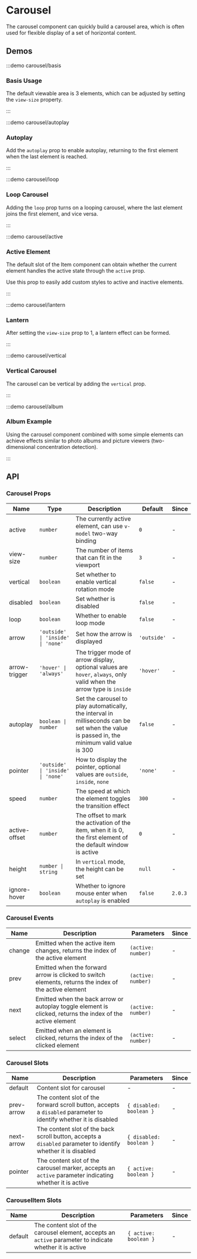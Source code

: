 # Carousel

The carousel component can quickly build a carousel area, which is often used for flexible display of a set of horizontal content.

## Demos

:::demo carousel/basis

### Basis Usage

The default viewable area is 3 elements, which can be adjusted by setting the `view-size` property.

:::

:::demo carousel/autoplay

### Autoplay

Add the `autoplay` prop to enable autoplay, returning to the first element when the last element is reached.

:::

:::demo carousel/loop

### Loop Carousel

Adding the `loop` prop turns on a looping carousel, where the last element joins the first element, and vice versa.

:::

:::demo carousel/active

### Active Element

The default slot of the Item component can obtain whether the current element handles the active state through the `active` prop.

Use this prop to easily add custom styles to active and inactive elements.

:::

:::demo carousel/lantern

### Lantern

After setting the `view-size` prop to 1, a lantern effect can be formed.

:::

:::demo carousel/vertical

### Vertical Carousel

The carousel can be vertical by adding the `vertical` prop.

:::

:::demo carousel/album

### Album Example

Using the carousel component combined with some simple elements can achieve effects similar to photo albums and picture viewers (two-dimensional concentration detection).

:::

## API

### Carousel Props

| Name          | Type                              | Description                                                                                                                                 | Default     | Since   |
| ------------- | --------------------------------- | ------------------------------------------------------------------------------------------------------------------------------------------- | ----------- | ------- |
| active        | `number`                          | The currently active element, can use `v-model` two-way binding                                                                             | `0`         | -       |
| view-size     | `number`                          | The number of items that can fit in the viewport                                                                                            | `3`         | -       |
| vertical      | `boolean`                         | Set whether to enable vertical rotation mode                                                                                                | `false`     | -       |
| disabled      | `boolean`                         | Set whether is disabled                                                                                                                     | `false`     | -       |
| loop          | `boolean`                         | Whether to enable loop mode                                                                                                                 | `false`     | -       |
| arrow         | `'outside' \| 'inside' \| 'none'` | Set how the arrow is displayed                                                                                                              | `'outside'` | -       |
| arrow-trigger | `'hover' \| 'always'`             | The trigger mode of arrow display, optional values ​​are `hover`, `always`, only valid when the arrow type is `inside`                      | `'hover'`   | -       |
| autoplay      | `boolean \| number`               | Set the carousel to play automatically, the interval in milliseconds can be set when the value is passed in, the minimum valid value is 300 | `false`     | -       |
| pointer       | `'outside' \| 'inside' \| 'none'` | How to display the pointer, optional values ​​are `outside`, `inside`, `none`                                                               | `'none'`    | -       |
| speed         | `number`                          | The speed at which the element toggles the transition effect                                                                                | `300`       | -       |
| active-offset | `number`                          | The offset to mark the activation of the item, when it is 0, the first element of the default window is active                              | `0`         | -       |
| height        | `number \| string`                | In `vertical` mode, the height can be set                                                                                                   | `null`      | -       |
| ignore-hover  | `boolean`                         | Whether to ignore mouse enter when `autoplay` is enabled                                                                                    | `false`     | `2.0.3` |

### Carousel Events

| Name   | Description                                                                                                | Parameters         | Since |
| ------ | ---------------------------------------------------------------------------------------------------------- | ------------------ | ----- |
| change | Emitted when the active item changes, returns the index of the active element                              | `(active: number)` | -     |
| prev   | Emitted when the forward arrow is clicked to switch elements, returns the index of the active element      | `(active: number)` | -     |
| next   | Emitted when the back arrow or autoplay toggle element is clicked, returns the index of the active element | `(active: number)` | -     |
| select | Emitted when an element is clicked, returns the index of the clicked element                               | `(active: number)` | -     |

### Carousel Slots

| Name       | Description                                                                                                      | Parameters              | Since |
| ---------- | ---------------------------------------------------------------------------------------------------------------- | ----------------------- | ----- |
| default    | Content slot for carousel                                                                                        | -                       | -     |
| prev-arrow | The content slot of the forward scroll button, accepts a `disabled` parameter to identify whether it is disabled | `{ disabled: boolean }` | -     |
| next-arrow | The content slot of the back scroll button, accepts a `disabled` parameter to identify whether it is disabled    | `{ disabled: boolean }` | -     |
| pointer    | The content slot of the carousel marker, accepts an `active` parameter indicating whether it is active           | `{ active: boolean }`   | -     |

### CarouselItem Slots

| Name    | Description                                                                                              | Parameters            | Since |
| ------- | -------------------------------------------------------------------------------------------------------- | --------------------- | ----- |
| default | The content slot of the carousel element, accepts an `active` parameter to indicate whether it is active | `{ active: boolean }` | -     |
